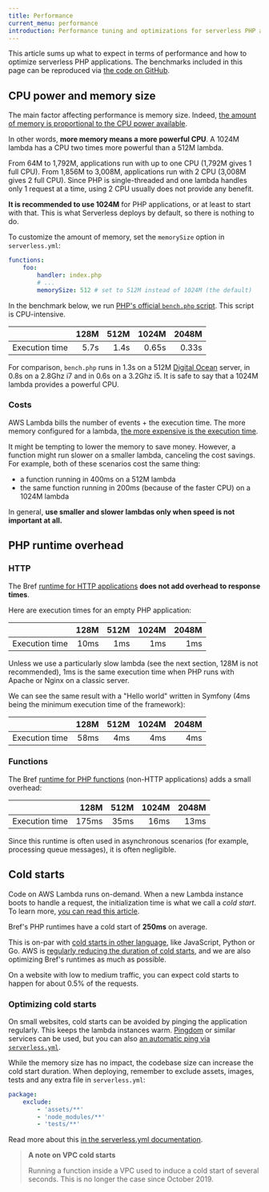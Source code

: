 ```yaml
---
title: Performance
current_menu: performance
introduction: Performance tuning and optimizations for serverless PHP applications on AWS Lambda.
---
```


This article sums up what to expect in terms of performance and how to optimize serverless PHP applications. The benchmarks included in this page can be reproduced via [the code on GitHub](https://github.com/brefphp/benchmarks).

## CPU power and memory size

The main factor affecting performance is memory size. Indeed, [the amount of memory is proportional to the CPU power available](https://docs.aws.amazon.com/lambda/latest/dg/resource-model.html).

In other words, **more memory means a more powerful CPU**. A 1024M lambda has a CPU two times more powerful than a 512M lambda.

From 64M to 1,792M, applications run with up to one CPU (1,792M gives 1 full CPU). From 1,856M to 3,008M, applications run with 2 CPU (3,008M gives 2 full CPU). Since PHP is single-threaded and one lambda handles only 1 request at a time, using 2 CPU usually does not provide any benefit.

**It is recommended to use 1024M** for PHP applications, or at least to start with that. This is what Serverless deploys by default, so there is nothing to do.

To customize the amount of memory, set the `memorySize` option in `serverless.yml`:

```yaml
functions:
    foo:
        handler: index.php
        # ...
        memorySize: 512 # set to 512M instead of 1024M (the default)
```

In the benchmark below, we run [PHP's official `bench.php` script](https://github.com/php/php-src/blob/master/Zend/bench.php). This script is CPU-intensive.

|                  | 128M  | 512M | 1024M | 2048M |
|------------------|------:|-----:|------:|------:|
| Execution time   |  5.7s | 1.4s | 0.65s | 0.33s |

For comparison, `bench.php` runs in 1.3s on a 512M [Digital Ocean](https://www.digitalocean.com/) server, in 0.8s on a 2.8Ghz i7 and in 0.6s on a 3.2Ghz i5. It is safe to say that a 1024M lambda provides a powerful CPU.

### Costs

AWS Lambda bills the number of events + the execution time. The more memory configured for a lambda, [the more expensive is the execution time](https://aws.amazon.com/lambda/pricing/).

It might be tempting to lower the memory to save money. However, a function might run slower on a smaller lambda, canceling the cost savings. For example, both of these scenarios cost the same thing:

- a function running in 400ms on a 512M lambda
- the same function running in 200ms (because of the faster CPU) on a 1024M lambda

In general, **use smaller and slower lambdas only when speed is not important at all.**

## PHP runtime overhead

### HTTP

The Bref [runtime for HTTP applications](/docs/runtimes/http.md) **does not add overhead to response times**.

Here are execution times for an empty PHP application:

|                  | 128M  | 512M | 1024M | 2048M |
|------------------|------:|-----:|------:|------:|
| Execution time   |  10ms |  1ms |   1ms |   1ms |

Unless we use a particularly slow lambda (see the next section, 128M is not recommended), 1ms is the same execution time when PHP runs with Apache or Nginx on a classic server.

We can see the same result with a "Hello world" written in Symfony (4ms being the minimum execution time of the framework):

|                  | 128M  | 512M | 1024M | 2048M |
|------------------|------:|-----:|------:|------:|
| Execution time   |  58ms |  4ms |   4ms |   4ms |

### Functions

The Bref [runtime for PHP functions](/docs/runtimes/function.md) (non-HTTP applications) adds a small overhead:

|                  | 128M  | 512M | 1024M | 2048M |
|------------------|------:|-----:|------:|------:|
| Execution time   | 175ms | 35ms |  16ms |  13ms |

Since this runtime is often used in asynchronous scenarios (for example, processing queue messages), it is often negligible.

## Cold starts

Code on AWS Lambda runs on-demand. When a new Lambda instance boots to handle a request, the initialization time is what we call a *cold start*. To learn more, [you can read this article](https://hackernoon.com/im-afraid-you-re-thinking-about-aws-lambda-cold-starts-all-wrong-7d907f278a4f).

Bref's PHP runtimes have a cold start of **250ms** on average.

This is on-par with [cold starts in other language](https://mikhail.io/serverless/coldstarts/aws/), like JavaScript, Python or Go. AWS is [regularly reducing the duration of cold starts](https://levelup.gitconnected.com/aws-lambda-cold-start-language-comparisons-2019-edition-%EF%B8%8F-1946d32a0244), and we are also optimizing Bref's runtimes as much as possible.

On a website with low to medium traffic, you can expect cold starts to happen for about 0.5% of the requests.

### Optimizing cold starts

On small websites, cold starts can be avoided by pinging the application regularly. This keeps the lambda instances warm. [Pingdom](https://www.pingdom.com/) or similar services can be used, but you can also [an automatic ping via `serverless.yml`](/docs/runtimes/http.md#cold-starts).

While the memory size has no impact, the codebase size can increase the cold start duration. When deploying, remember to exclude assets, images, tests and any extra file in `serverless.yml`:

```yaml
package:
    exclude:
        - 'assets/**'
        - 'node_modules/**'
        - 'tests/**'
```

Read more about this [in the serverless.yml documentation](serverless-yml.md#exclusions).

> **A note on VPC cold starts**
>
> Running a function inside a VPC used to induce a cold start of several seconds. This is no longer the case since October 2019.
